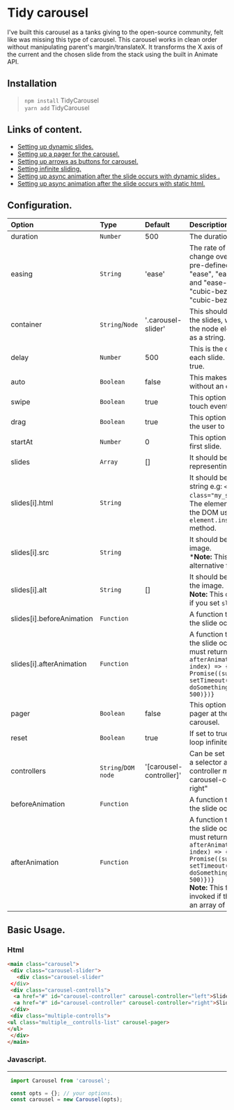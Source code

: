 # ****Tidy carousel****
I've built this carousel as a tanks giving to the open-source community, felt like was missing this type of carousel. This carousel works in clean order without manipulating parent's margin/translateX. It transforms the X axis of the current and the chosen slide from the stack using the built in Animate API.

## ****Installation****
> `npm install` TidyCarousel </br>
> `yarn add` TidyCarousel

## ****Links of content.****

* [Setting up dynamic slides.]('https://github.com/dorultan/TidyCarousel/examples/')
* [Setting up a pager for the carousel.]('https://github.com/dorultan/TidyCarousel/examples/')
* [Setting up arrows as buttons for carousel.](('https://github.com/dorultan/TidyCarousel/examples/'))
* [Setting infinite sliding.](('https://github.com/dorultan/TidyCarousel/examples/'))
* [Setting up async animation after the slide occurs with dynamic slides .](('https://github.com/dorultan/TidyCarousel/examples/'))
* [Setting up async animation after the slide occurs with static html.](('https://github.com/dorultan/TidyCarousel/examples/'))

## ****Configuration.****

| ****Option****     | ****Type**** | ****Default****    | ****Description****    |
| :------------- | :------------- | :------| :------|
| duration   | `Number` | 500     | The duration of the slide.|
| easing   | `String` |'ease'    |The rate of the animation's change over time. Accepts the pre-defined values "linear", "ease", "ease-in", "ease-out", and "ease-in-out", or a custom "cubic-bezier" value like "cubic-bezier(0.42, 0, 0.58, 1)"|
| container  | `String`/`Node` | '.carousel-slider' | This should be the wrapper of the slides, witch can be neither the node element or a selector as a string.|
| delay   | `Number` |500     | This is the delay in between each slide. Useful if auto is set to true.|
| auto   | `Boolean` | false     | This makes the carousel loop without an event.|
| swipe | `Boolean` | true | This option (if true) will enable touch event for mobile devices.|
| drag | `Boolean` | true | This option (if true) will enable the user to drag the slide. |
| startAt | `Number` | 0 | This option is the index of the first slide.  |
| slides | `Array` | [] | It should be an array of objects representing the slides.|
| slides[i].html | `String` |  | It should be a html element as a string e.g: `<div class="my_slide">Content</div>`. The element will be inserted into the DOM using ` element.insertadjacentelement` method.|
| slides[i].src | `String` |  | It should be the source of the image. <br/> *****Note:**** This option is an alternative for `slides[i].node`. |
| slides[i].alt | `String` | [] | It should be the alternative for the image. <br/> ****Note:**** This option will only work if you set `slides[i].src`.|
| slides[i].beforeAnimation | `Function` |  | A function that is invoked before the slide occurs.|
| slides[i].afterAnimation | `Function` |  | A function that is invoked After the slide occurs. If present, it must return a promise e.g: `afterAnimation: (element, index) => { return new Promise((success, reject) => { setTimeout(() => { doSomething(); success()}, 500)})}`|
| pager | `Boolean` | false | This option if `true` will generate a pager at the bottom of the carousel.|
| reset | `Boolean` | true | If set to true, the carousel will loop infinitely. |
| controllers | `String`/`DOM node` | '[carousel-controller]'| Can be set to a node element or a selector as a string. Each controller must have the attribute carousel-controller="left or right" |
| beforeAnimation | `Function` |  | A function that is invoked before the slide occurs.|
| afterAnimation | `Function` |  | A function that is invoked After the slide occurs. If present, it must return a promise e.g: `afterAnimation: (element, index) => { return new Promise((success, reject) => { setTimeout(() => { doSomething(); success()}, 500)})}`<br/> ****Note:**** This function is only invoked if the `slides` is not set to an array of slides.|

## Basic Usage.

### Html
```html
<main class="carousel">
 <div class="carousel-slider">
   <div class="carousel-slider"
 </div>
 <div class="carousel-controlls">
  <a href="#" id="carousel-controller" carousel-controller="left">Slide left</a>
  <a href="#" id="carousel-controller" carousel-controller="right">Slide right</a>
 </div>
 <div class="multiple-controlls">
<ul class="multiple__controlls-list" carousel-pager>
</ul>
 </div>
</main>
```
### Javascript.
-----------------
```js
 import Carousel from 'carousel';

 const opts = {}; // your options.
 const carousel = new Carousel(opts);
```

